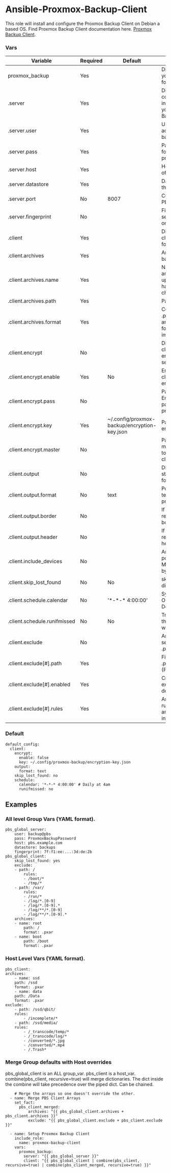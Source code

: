 # Ansible-Proxmox-Backup-Client

This role will install and configure the Proxmox Backup Client on Debian a based OS.
Find Proxmox Backup Client documentation here. [Proxmox Backup Client](https://pbs.proxmox.com/docs/backup-client.html).

### Vars
| Variable | Required | Default | Description|
|-----------|----------|----------|----------|
| proxmox_backup | Yes | | Dict containing your configuration for this role |
| .server | Yes | | Dict containing the connection information for your Proxmox Backup Server. |
| .server.user | Yes | | Username to access the PBS, ex. backup@pbs |
| .server.pass | Yes | | Password or Token for the username provided. |
| .server.host | Yes | | Hostname/FQDN/IP of the PBS. |
| .server.datastore | Yes | | Datastore to store the backups. |
| .server.port | No | 8007 | Custom port of the PBS API. |
| .server.fingerprint | No | | Fingerprint of the server cert, found on the dashboard. |
| .client | Yes | | Dict containing the client configuration for the PBC. |
| .client.archives | Yes | | Array of items to backup. |
| .client.archives.name | Yes | | Name of the archive file to upload, cannot have the '/' character. |
| .client.archives.path | Yes | | Path to backup. |
| .client.archives.format | Yes | | Common types are .pxar for file archives, and .img for block device images. |
| .client.encrypt | No | | Dict containing client side encryption settings. |
| .client.encrypt.enable | Yes | No | Enable or Disable client side encryption. |
| .client.encrypt.pass | No | | Password for the Encryption Key, if password protected. |
| .client.encrypt.key | Yes | ~/.config/proxmox-backup/encryption-key.json | Path to store the encryption key. |
| .client.encrypt.master | No | | Path to local master-public.pem to copy to the client |
| .client.output | No | | Dict containing stdout log formatting options. |
| .client.output.format | No | text | Possible values are text, json, json-pretty. |
| .client.output.border | No | | If set, will not render table borders. |
| .client.output.header | No | | If set, will not render table headers. |
| .client.include_devices | No | | Array of mount points to include, MPs are skipped by default. |
| .client.skip_lost_found | No | No | skip lost+found directories. |
| .client.schedule.calendar | No | '\*-\*-\* 4:00:00' | Systemd Timer OnCalendar string, Default 4am Daily. |
| .client.schedule.runifmissed | No | No | Trigger service if the last start time was missed. |
| .client.exclude | No | | Array containting settings for .pxarexclude files. |
| .client.exclude[#].path | Yes | | File path of .pxarexclude (Parent Folder). |
| .client.exclude[#].enabled | Yes | | Create the exclusion file, delete if no. |
| .client.exclude[#].rules | Yes | | Array of exclusion rules, can include an explicit inclusion. |

### Default
```
default_config:
  client:
    encrypt:
      enable: false
      key: ~/.config/proxmox-backup/encryption-key.json
    output:
      format: text
    skip_lost_found: no
    schedule:
      calendar: '*-*-* 4:00:00' # Daily at 4am
      runifmissed: no
```

## Examples
### All level Group Vars (YAML format).
```
pbs_global_server:
    user: backup@pbs
    pass: ProxmoxBackupPassword
    host: pbs.example.com
    datastore: backups
    fingerprint: 7f:f1:ee:...:3d:de:2b
pbs_global_client:
    skip_lost_found: yes
    exclude:
    - path: /
        rules:
        - /boot/*
        - /tmp/*
    - path: /var/
        rules: 
        - /run/*
        - /log/*.[0-9]
        - /log/*.[0-9].*
        - /log/**/*.[0-9]
        - /log/**/*.[0-9].*
    archives:
    - name: root
        path: /
        format: .pxar
    - name: boot
        path: /boot
        format: .pxar
```
### Host Level Vars (YAML format).
```
pbs_client:
archives:
    - name: ssd
    path: /ssd
    format: .pxar
    - name: data
    path: /Data
    format: .pxar
exclude:
    - path: /ssd/qbit/
    rules:
        - /incomplete/*
    - path: /ssd/media/
    rules:
        - /_transcode/temp/*
        - /_transcode/log/*
        - /converted/*.jpg
        - /converted/*.mp4
        - /.Trash*
```
### Merge Group defaults with Host overrides
pbs_global_client is an ALL group_var.
pbs_client is a host_var.
combine(pbs_client, recursive=true) will merge dictionaries. The dict inside the combine will take precedence over the piped dict. Can be chained.
```
    # Merge the arrays so one doesn't override the other.
  - name: Merge PBS Client Arrays
    set_fact:
      pbs_client_merged:
          archives: "{{ pbs_global_client.archives + pbs_client.archives }}"
          exclude: "{{ pbs_global_client.exclude + pbs_client.exclude }}"
  
  - name: Setup Proxmox Backup Client
    include_role:
      name: proxmox-backup-client
    vars:
      proxmox_backup:
        server: "{{ pbs_global_server }}"
        client: "{{ pbs_global_client | combine(pbs_client, recursive=true) | combine(pbs_client_merged, recursive=true) }}"
```